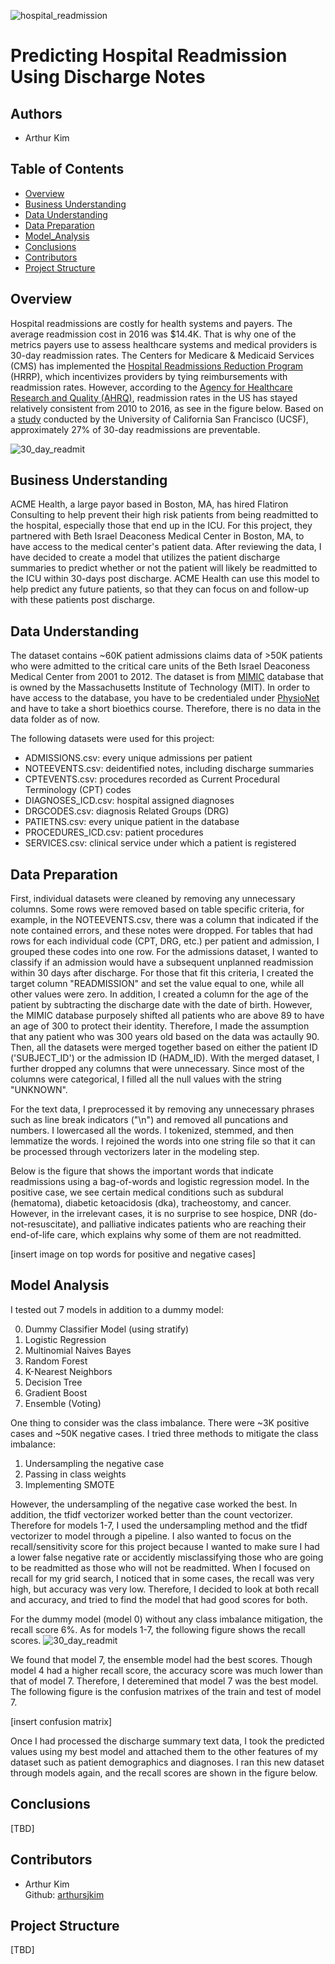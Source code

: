 ![hospital_readmission](./images/hospital-readmission.jpeg)
# Predicting Hospital Readmission Using Discharge Notes

## Authors
* Arthur Kim

## Table of Contents
* [Overview](#overview)
* [Business Understanding](#business-understanding)
* [Data Understanding](#data-understanding)
* [Data Preparation](#data-preparation)
* [Model_Analysis](#model-analysis)
* [Conclusions](#conclusions)
* [Contributors](#contributors)
* [Project Structure](#project-structure)

## Overview
Hospital readmissions are costly for health systems and payers. The average readmission cost in 2016 was $14.4K. That is why one of the metrics payers use to assess healthcare systems and medical providers is 30-day readmission rates. The Centers for Medicare & Medicaid Services (CMS) has implemented the [Hospital Readmissions Reduction Program](https://www.cms.gov/Medicare/Medicare-Fee-for-Service-Payment/AcuteInpatientPPS/Readmissions-Reduction-Program) (HRRP), which incentivizes providers by tying reimbursements with readmission rates. However, according to the [Agency for Healthcare Research and Quality (AHRQ)](https://www.hcup-us.ahrq.gov/reports/statbriefs/sb248-Hospital-Readmissions-2010-2016.jsp), readmission rates in the US has stayed relatively consistent from 2010 to 2016, as see in the figure below. Based on a [study](https://jamanetwork.com/journals/jamainternalmedicine/fullarticle/2498846) conducted by the University of California San Francisco (UCSF), approximately 27% of 30-day readmissions are preventable.

![30_day_readmit](./images/30_day_readmissions.png)

## Business Understanding
ACME Health, a large payor based in Boston, MA, has hired Flatiron Consulting to help prevent their high risk patients from being readmitted to the hospital, especially those that end up in the ICU. For this project, they partnered with Beth Israel Deaconess Medical Center in Boston, MA, to have access to the medical center's patient data. After reviewing the data, I have decided to create a model that utilizes the patient discharge summaries to predict whether or not the patient will likely be readmitted to the ICU within 30-days post discharge. ACME Health can use this model to help predict any future patients, so that they can focus on and follow-up with these patients post discharge.

## Data Understanding
The dataset contains ~60K patient admissions claims data of >50K patients  who were admitted to the critical care units of the Beth Israel Deaconess Medical Center from 2001 to 2012. The dataset is from [MIMIC](https://mimic.mit.edu/) database that is owned by the Massachusetts Institute of Technology (MIT). In order to have access to the database, you have to be credentialed under [PhysioNet](https://physionet.org/settings/credentialing/) and have to take a short bioethics course. Therefore, there is no data in the data folder as of now.

The following datasets were used for this project:
* ADMISSIONS.csv: every unique admissions per patient
* NOTEEVENTS.csv: deidentified notes, including discharge summaries
* CPTEVENTS.csv: procedures recorded as Current Procedural Terminology (CPT) codes
* DIAGNOSES_ICD.csv: hospital assigned diagnoses
* DRGCODES.csv: diagnosis Related Groups (DRG)
* PATIETNS.csv: every unique patient in the database
* PROCEDURES_ICD.csv: patient procedures
* SERVICES.csv: clinical service under which a patient is registered

## Data Preparation
First, individual datasets were cleaned by removing any unnecessary columns. Some rows were removed based on table specific criteria, for example, in the NOTEEVENTS.csv, there was a column that indicated if the note contained errors, and these notes were dropped. For tables that had rows for each individual code (CPT, DRG, etc.) per patient and admission, I grouped these codes into one row. For the admissions dataset, I wanted to classify if an admission would have a subsequent unplanned readmission within 30 days after discharge. For those that fit this criteria, I created the target column "READMISSION" and set the value equal to one, while all other values were zero. In addition, I created a column for the age of the patient by subtracting the discharge date with the date of birth. However, the MIMIC database purposely shifted all patients who are above 89 to have an age of 300 to protect their identity. Therefore, I made the assumption that any patient who was 300 years old based on the data was actaully 90. Then, all the datasets were merged together based on either the patient ID ('SUBJECT_ID') or the admission ID (HADM_ID). With the merged dataset, I further dropped any columns that were unnecessary. Since most of the columns were categorical, I filled all the null values with the string "UNKNOWN".

For the text data, I preprocessed it by removing any unnecessary phrases such as line break indicators ("\n") and removed all puncations and numbers. I lowercased all the words. I tokenized, stemmed, and then lemmatize the words. I rejoined the words into one string file so that it can be processed through vectorizers later in the modeling step.

Below is the figure that shows the important words that indicate readmissions using a bag-of-words and logistic regression model.
In the positive case, we see certain medical conditions such as subdural (hematoma), diabetic ketoacidosis (dka), tracheostomy, and cancer. However, in the irrelevant cases, it is no surprise to see hospice, DNR (do-not-resuscitate), and palliative indicates patients who are reaching their end-of-life care, which explains why some of them are not readmitted.

[insert image on top words for positive and negative cases]

## Model Analysis
I tested out 7 models in addition to a dummy model:

<ol start="0">
  <li> Dummy Classifier Model (using stratify)</li>
  <li>Logistic Regression</li>
  <li>Multinomial Naives Bayes</li>
  <li>Random Forest</li>
  <li>K-Nearest Neighbors</li>
  <li>Decision Tree</li>
  <li>Gradient Boost</li>
  <li>Ensemble (Voting)</li>
</ol>

One thing to consider was the class imbalance. There were ~3K positive cases and ~50K negative cases. I tried three methods to mitigate the class imbalance:
1. Undersampling the negative case
2. Passing in class weights
3. Implementing SMOTE

However, the undersampling of the negative case worked the best. In addition, the tfidf vectorizer worked better than the count vectorizer. Therefore for models 1-7, I used the undersampling method and the tfidf vectorizer to model through a pipeline. I also wanted to focus on the recall/sensitivity score for this project because I wanted to make sure I had a lower false negative rate or accidently misclassifying those who are going to be readmitted as those who will not be readmitted. When I focused on recall for my grid search, I noticed that in some cases, the recall was very high, but accuracy was very low. Therefore, I decided to look at both recall and accuracy, and tried to find the model that had good scores for both.

For the dummy model (model 0) without any class imbalance mitigation, the recall score 6%. As for models 1-7, the following figure shows the recall scores.
![30_day_readmit](./images/Model_Sensitivity_Scores.png)

We found that model 7, the ensemble model had the best scores. Though model 4 had a higher recall score, the accuracy score was much lower than that of model 7. Therefore, I deteremined that model 7 was the best model. The following figure is the confusion matrixes of the train and test of model 7.

[insert confusion matrix]



Once I had processed the discharge summary text data, I took the predicted values using my best model and attached them to the other features of my dataset such as patient demographics and diagnoses. I ran this new dataset through models again, and the recall scores are shown in the figure below.

## Conclusions
[TBD]
## Contributors
- Arthur Kim <br>
    Github: [arthursjkim](https://github.com/arthursjkim)<br>
## Project Structure
[TBD]
